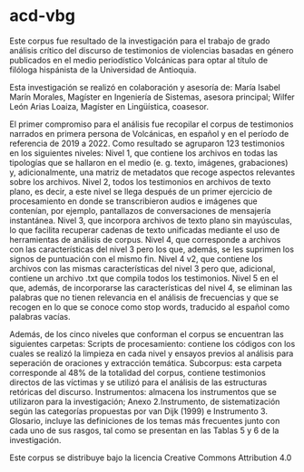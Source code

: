 # acd-vbg
Este corpus fue resultado de la investigación para el trabajo de grado análisis crítico del discurso de testimonios de violencias basadas en género publicados en el medio periodístico Volcánicas para optar al título de filóloga hispánista de la Universidad de Antioquia. 

Esta investigación se realizó en colaboración y asesoría de: María Isabel Marín Morales,  Magíster en Ingeniería de Sistemas, asesora principal; Wilfer León Arias Loaiza, Magíster en Lingüística, coasesor.

El primer compromiso para el análisis fue recopilar el corpus de testimonios narrados en primera persona de Volcánicas, en español y en el período de referencia de 2019 a 2022. Como resultado se agruparon 123 testimonios en los siguientes niveles: 
Nivel 1, que contiene los archivos en todas las tipologías que se hallaron en el medio (e. g. texto, imágenes, grabaciones) y, adicionalmente, una matriz de metadatos que recoge aspectos relevantes sobre los archivos.
Nivel 2, todos los testimonios en archivos de texto plano, es decir, a este nivel se llega después de un primer ejercicio de procesamiento en donde se transcribieron audios e imágenes que contenían, por ejemplo, pantallazos de conversaciones de mensajería instantánea.
Nivel 3, que incorpora archivos de texto plano sin mayúsculas, lo que facilita recuperar cadenas de texto unificadas mediante el uso de herramientas de análisis de corpus.
Nivel 4, que corresponde a archivos con las características del nivel 3 pero los que, además, se les suprimen los signos de puntuación con el mismo fin.
Nivel 4 v2, que contiene los archivos con las mismas características del nivel 3 pero que, adicional, contiene un archivo .txt que compila todos los testimonios.
Nivel 5 en el que, además, de incorporarse las características del nivel 4, se eliminan las palabras que no tienen relevancia en el análisis de frecuencias y que se recogen en lo que se conoce como stop words, traducido al español como palabras vacías.

Además, de los cinco niveles que conforman el corpus se encuentran las siguientes carpetas: 
Scripts de procesamiento: contiene los códigos con los cuales se realizó la limpieza en cada nivel y ensayos previos al análisis para seperación de oraciones y extracción temática.
Subcorpus: esta carpeta corresponde al 48% de la totalidad del corpus, contiene testimonios directos de las víctimas y se utilizó para el análisis de las estructuras retóricas del discurso.
Instrumentos: almacena los instrumentos que se utilizaron para la investigación; Anexo 2.Instrumento, de sistematización según las categorías propuestas por van Dijk (1999) e Instrumento 3. Glosario, incluye las definiciones de los temas más frecuentes junto con cada uno de sus rasgos, tal como se presentan en las Tablas 5 y 6 de la investigación.

Este corpus se distribuye bajo la licencia Creative Commons Attribution 4.0
